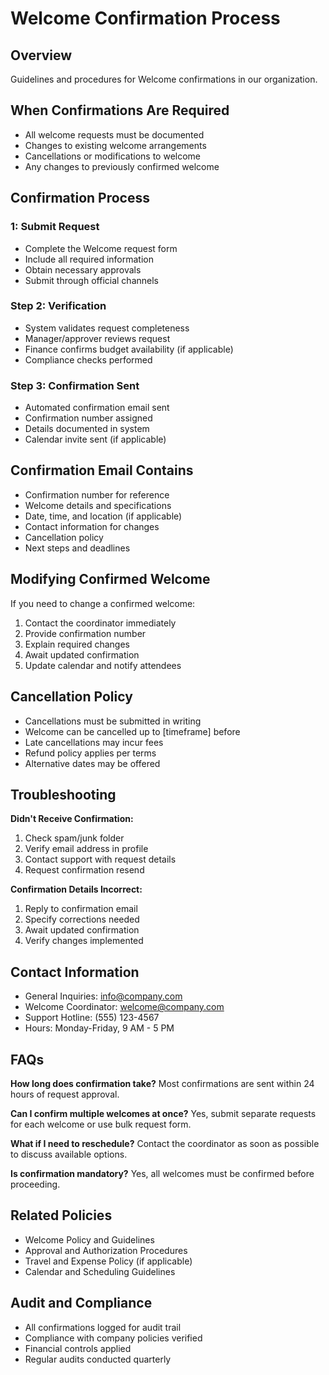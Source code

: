 # Welcome Confirmation Process

## Overview
Guidelines and procedures for Welcome confirmations in our organization.

## When Confirmations Are Required
- All welcome requests must be documented
- Changes to existing welcome arrangements
- Cancellations or modifications to welcome
- Any changes to previously confirmed welcome

## Confirmation Process

###  1: Submit Request
- Complete the Welcome request form
- Include all required information
- Obtain necessary approvals
- Submit through official channels

### Step 2: Verification
- System validates request completeness
- Manager/approver reviews request
- Finance confirms budget availability (if applicable)
- Compliance checks performed

### Step 3: Confirmation Sent
- Automated confirmation email sent
- Confirmation number assigned
- Details documented in system
- Calendar invite sent (if applicable)

## Confirmation Email Contains
- Confirmation number for reference
- Welcome details and specifications
- Date, time, and location (if applicable)
- Contact information for changes
- Cancellation policy
- Next steps and deadlines

## Modifying Confirmed Welcome
If you need to change a confirmed welcome:
1. Contact the coordinator immediately
2. Provide confirmation number
3. Explain required changes
4. Await updated confirmation
5. Update calendar and notify attendees

## Cancellation Policy
- Cancellations must be submitted in writing
- Welcome can be cancelled up to [timeframe] before
- Late cancellations may incur fees
- Refund policy applies per terms
- Alternative dates may be offered

## Troubleshooting

**Didn't Receive Confirmation:**
1. Check spam/junk folder
2. Verify email address in profile
3. Contact support with request details
4. Request confirmation resend

**Confirmation Details Incorrect:**
1. Reply to confirmation email
2. Specify corrections needed
3. Await updated confirmation
4. Verify changes implemented

## Contact Information
- General Inquiries: info@company.com
- Welcome Coordinator: welcome@company.com
- Support Hotline: (555) 123-4567
- Hours: Monday-Friday, 9 AM - 5 PM

## FAQs

**How long does confirmation take?**
Most confirmations are sent within 24 hours of request approval.

**Can I confirm multiple welcomes at once?**
Yes, submit separate requests for each welcome or use bulk request form.

**What if I need to reschedule?**
Contact the coordinator as soon as possible to discuss available options.

**Is confirmation mandatory?**
Yes, all welcomes must be confirmed before proceeding.

## Related Policies
- Welcome Policy and Guidelines
- Approval and Authorization Procedures
- Travel and Expense Policy (if applicable)
- Calendar and Scheduling Guidelines

## Audit and Compliance
- All confirmations logged for audit trail
- Compliance with company policies verified
- Financial controls applied
- Regular audits conducted quarterly

